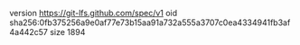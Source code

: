 version https://git-lfs.github.com/spec/v1
oid sha256:0fb375256a9e0af77e73b15aa91a732a555a3707c0ea4334941fb3af4a442c57
size 1894
